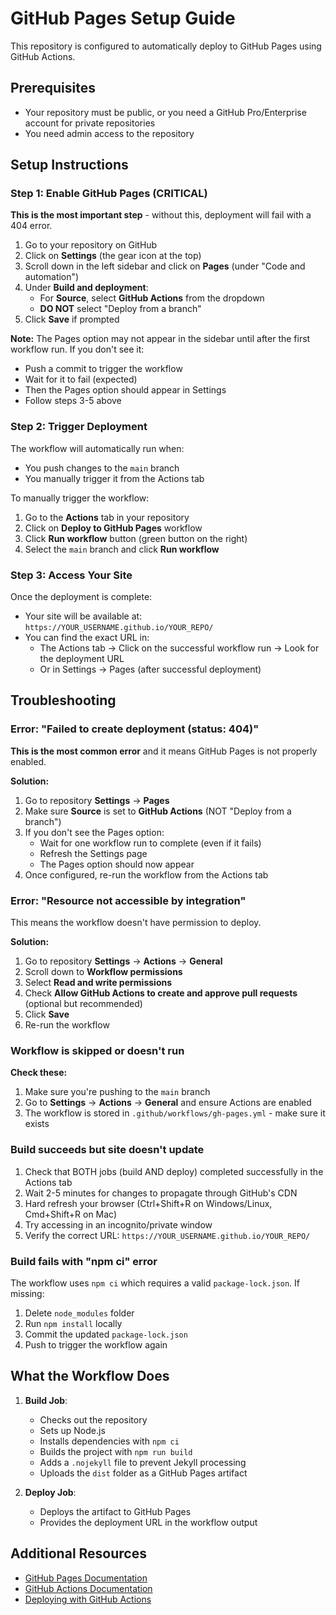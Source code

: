 # GitHub Pages Setup Guide

This repository is configured to automatically deploy to GitHub Pages using GitHub Actions.

## Prerequisites

- Your repository must be public, or you need a GitHub Pro/Enterprise account for private repositories
- You need admin access to the repository

## Setup Instructions

### Step 1: Enable GitHub Pages (CRITICAL)

**This is the most important step** - without this, deployment will fail with a 404 error.

1. Go to your repository on GitHub
2. Click on **Settings** (the gear icon at the top)
3. Scroll down in the left sidebar and click on **Pages** (under "Code and automation")
4. Under **Build and deployment**:
   - For **Source**, select **GitHub Actions** from the dropdown
   - **DO NOT** select "Deploy from a branch"
5. Click **Save** if prompted

**Note:** The Pages option may not appear in the sidebar until after the first workflow run. If you don't see it:
- Push a commit to trigger the workflow
- Wait for it to fail (expected)
- Then the Pages option should appear in Settings
- Follow steps 3-5 above

### Step 2: Trigger Deployment

The workflow will automatically run when:
- You push changes to the `main` branch
- You manually trigger it from the Actions tab

To manually trigger the workflow:
1. Go to the **Actions** tab in your repository
2. Click on **Deploy to GitHub Pages** workflow
3. Click **Run workflow** button (green button on the right)
4. Select the `main` branch and click **Run workflow**

### Step 3: Access Your Site

Once the deployment is complete:
- Your site will be available at: `https://YOUR_USERNAME.github.io/YOUR_REPO/`
- You can find the exact URL in:
  - The Actions tab → Click on the successful workflow run → Look for the deployment URL
  - Or in Settings → Pages (after successful deployment)

## Troubleshooting

### Error: "Failed to create deployment (status: 404)"

**This is the most common error** and it means GitHub Pages is not properly enabled.

**Solution:**
1. Go to repository **Settings** → **Pages**
2. Make sure **Source** is set to **GitHub Actions** (NOT "Deploy from a branch")
3. If you don't see the Pages option:
   - Wait for one workflow run to complete (even if it fails)
   - Refresh the Settings page
   - The Pages option should now appear
4. Once configured, re-run the workflow from the Actions tab

### Error: "Resource not accessible by integration"

This means the workflow doesn't have permission to deploy.

**Solution:**
1. Go to repository **Settings** → **Actions** → **General**
2. Scroll down to **Workflow permissions**
3. Select **Read and write permissions**
4. Check **Allow GitHub Actions to create and approve pull requests** (optional but recommended)
5. Click **Save**
6. Re-run the workflow

### Workflow is skipped or doesn't run

**Check these:**
1. Make sure you're pushing to the `main` branch
2. Go to **Settings** → **Actions** → **General** and ensure Actions are enabled
3. The workflow is stored in `.github/workflows/gh-pages.yml` - make sure it exists

### Build succeeds but site doesn't update

1. Check that BOTH jobs (build AND deploy) completed successfully in the Actions tab
2. Wait 2-5 minutes for changes to propagate through GitHub's CDN
3. Hard refresh your browser (Ctrl+Shift+R on Windows/Linux, Cmd+Shift+R on Mac)
4. Try accessing in an incognito/private window
5. Verify the correct URL: `https://YOUR_USERNAME.github.io/YOUR_REPO/`

### Build fails with "npm ci" error

The workflow uses `npm ci` which requires a valid `package-lock.json`. If missing:
1. Delete `node_modules` folder
2. Run `npm install` locally
3. Commit the updated `package-lock.json`
4. Push to trigger the workflow again

## What the Workflow Does

1. **Build Job**:
   - Checks out the repository
   - Sets up Node.js
   - Installs dependencies with `npm ci`
   - Builds the project with `npm run build`
   - Adds a `.nojekyll` file to prevent Jekyll processing
   - Uploads the `dist` folder as a GitHub Pages artifact

2. **Deploy Job**:
   - Deploys the artifact to GitHub Pages
   - Provides the deployment URL in the workflow output

## Additional Resources

- [GitHub Pages Documentation](https://docs.github.com/en/pages)
- [GitHub Actions Documentation](https://docs.github.com/en/actions)
- [Deploying with GitHub Actions](https://docs.github.com/en/pages/getting-started-with-github-pages/configuring-a-publishing-source-for-your-github-pages-site#publishing-with-a-custom-github-actions-workflow)
